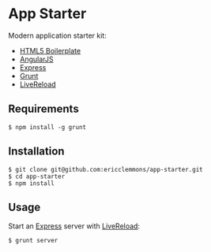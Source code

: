 App Starter
===========

Modern application starter kit:

* [HTML5 Boilerplate][1]
* [AngularJS][2]
* [Express][3]
* [Grunt][4]
* [LiveReload][5]


Requirements
------------

    $ npm install -g grunt


Installation
------------

    $ git clone git@github.com:ericclemmons/app-starter.git
    $ cd app-starter
    $ npm install


Usage
-----

Start an [Express][3] server with [LiveReload][5]:

    $ grunt server


[1]: http://html5boilerplate.com/
[2]: http://angularjs.org/
[3]: http://expressjs.com/
[4]: http://gruntjs.com/
[5]: http://livereload.com/
